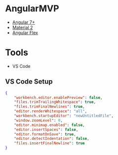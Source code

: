 # AngularMVP

- [Angular 7+](https://angular.io)
- [Material 2](http://material.angular.io)
- [Angular Flex](https://github.com/angular/flex-layout/wiki)

# Tools

- VS Code

## VS Code Setup

```json
{
	"workbench.editor.enablePreview": false,
	"files.trimTrailingWhitespace": true,
	"files.trimFinalNewlines": true,
	"editor.renderWhitespace": "all",
	"workbench.startupEditor": "newUntitledFile",
	"window.zoomLevel": 0,
	"editor.minimap.enabled": false,
	"editor.insertSpaces": false,
	"editor.formatOnSave": true,
	"editor.detectIndentation": false,
	"files.insertFinalNewline": true
}
```
